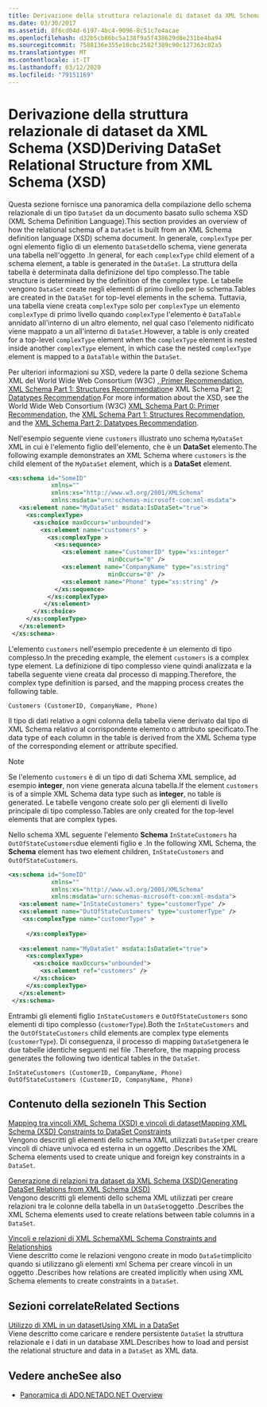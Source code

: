 ```yaml
---
title: Derivazione della struttura relazionale di dataset da XML Schema (XSD)
ms.date: 03/30/2017
ms.assetid: 8f6cd04d-6197-4bc4-9096-8c51c7e4acae
ms.openlocfilehash: d32b5cb86bc5a138f9a5f438629d8e231be4ba94
ms.sourcegitcommit: 7588136e355e10cbc2582f389c90c127363c02a5
ms.translationtype: MT
ms.contentlocale: it-IT
ms.lasthandoff: 03/12/2020
ms.locfileid: "79151169"
---
```

# <a name="deriving-dataset-relational-structure-from-xml-schema-xsd"></a><span data-ttu-id="88c3b-102">Derivazione della struttura relazionale di dataset da XML Schema (XSD)</span><span class="sxs-lookup"><span data-stu-id="88c3b-102">Deriving DataSet Relational Structure from XML Schema (XSD)</span></span>
<span data-ttu-id="88c3b-103">Questa sezione fornisce una panoramica della compilazione dello schema relazionale di un tipo `DataSet` da un documento basato sullo schema XSD (XML Schema Definition Language).</span><span class="sxs-lookup"><span data-stu-id="88c3b-103">This section provides an overview of how the relational schema of a `DataSet` is built from an XML Schema definition language (XSD) schema document.</span></span> <span data-ttu-id="88c3b-104">In generale, `complexType` per ogni elemento figlio di un elemento `DataSet`dello schema, viene generata una tabella nell'oggetto .</span><span class="sxs-lookup"><span data-stu-id="88c3b-104">In general, for each `complexType` child element of a schema element, a table is generated in the `DataSet`.</span></span> <span data-ttu-id="88c3b-105">La struttura della tabella è determinata dalla definizione del tipo complesso.</span><span class="sxs-lookup"><span data-stu-id="88c3b-105">The table structure is determined by the definition of the complex type.</span></span> <span data-ttu-id="88c3b-106">Le tabelle vengono `DataSet` create negli elementi di primo livello per lo schema.</span><span class="sxs-lookup"><span data-stu-id="88c3b-106">Tables are created in the `DataSet` for top-level elements in the schema.</span></span> <span data-ttu-id="88c3b-107">Tuttavia, una tabella viene creata `complexType` solo per `complexType` un elemento `complexType` di primo livello quando `complexType` l'elemento è `DataTable` annidato all'interno di un altro elemento, nel qual caso l'elemento nidificato viene mappato a un all'interno di `DataSet`.</span><span class="sxs-lookup"><span data-stu-id="88c3b-107">However, a table is only created for a top-level `complexType` element when the `complexType` element is nested inside another `complexType` element, in which case the nested `complexType` element is mapped to a `DataTable` within the `DataSet`.</span></span>  
  
 <span data-ttu-id="88c3b-108">Per ulteriori informazioni su XSD, vedere la parte 0 della sezione Schema XML del World Wide Web Consortium (W3C) [, Primer Recommendation](https://www.w3.org/TR/xmlschema-0/), [XML Schema Part 1: Structures Recommendation](https://www.w3.org/TR/xmlschema-1/)e XML Schema Part [2: Datatypes Recommendation](https://www.w3.org/TR/xmlschema-2/).</span><span class="sxs-lookup"><span data-stu-id="88c3b-108">For more information about the XSD, see the World Wide Web Consortium (W3C) [XML Schema Part 0: Primer Recommendation](https://www.w3.org/TR/xmlschema-0/), the [XML Schema Part 1: Structures Recommendation](https://www.w3.org/TR/xmlschema-1/), and the [XML Schema Part 2: Datatypes Recommendation](https://www.w3.org/TR/xmlschema-2/).</span></span>  
  
 <span data-ttu-id="88c3b-109">Nell'esempio seguente viene `customers` illustrato uno schema `MyDataSet` XML in cui è l'elemento figlio dell'elemento, che è un **DataSet** elemento.</span><span class="sxs-lookup"><span data-stu-id="88c3b-109">The following example demonstrates an XML Schema where `customers` is the child element of the `MyDataSet` element, which is a **DataSet** element.</span></span>  
  
```xml  
<xs:schema id="SomeID"
            xmlns=""
            xmlns:xs="http://www.w3.org/2001/XMLSchema"
            xmlns:msdata="urn:schemas-microsoft-com:xml-msdata">  
   <xs:element name="MyDataSet" msdata:IsDataSet="true">  
     <xs:complexType>  
       <xs:choice maxOccurs="unbounded">  
         <xs:element name="customers" >
           <xs:complexType >  
             <xs:sequence>  
               <xs:element name="CustomerID" type="xs:integer"
                            minOccurs="0" />  
               <xs:element name="CompanyName" type="xs:string"
                            minOccurs="0" />  
               <xs:element name="Phone" type="xs:string" />  
             </xs:sequence>  
           </xs:complexType>  
          </xs:element>  
       </xs:choice>  
     </xs:complexType>  
   </xs:element>  
 </xs:schema>  
```  
  
 <span data-ttu-id="88c3b-110">L'elemento `customers` nell'esempio precedente è un elemento di tipo complesso.</span><span class="sxs-lookup"><span data-stu-id="88c3b-110">In the preceding example, the element `customers` is a complex type element.</span></span> <span data-ttu-id="88c3b-111">La definizione di tipo complesso viene quindi analizzata e la tabella seguente viene creata dal processo di mapping.</span><span class="sxs-lookup"><span data-stu-id="88c3b-111">Therefore, the complex type definition is parsed, and the mapping process creates the following table.</span></span>  
  
```text  
Customers (CustomerID, CompanyName, Phone)  
```  
  
 <span data-ttu-id="88c3b-112">Il tipo di dati relativo a ogni colonna della tabella viene derivato dal tipo di XML Schema relativo al corrispondente elemento o attributo specificato.</span><span class="sxs-lookup"><span data-stu-id="88c3b-112">The data type of each column in the table is derived from the XML Schema type of the corresponding element or attribute specified.</span></span>  
  
> [!NOTE]
> <span data-ttu-id="88c3b-113">Se l'elemento `customers` è di un tipo di dati Schema XML semplice, ad esempio **integer**, non viene generata alcuna tabella.</span><span class="sxs-lookup"><span data-stu-id="88c3b-113">If the element `customers` is of a simple XML Schema data type such as **integer**, no table is generated.</span></span> <span data-ttu-id="88c3b-114">Le tabelle vengono create solo per gli elementi di livello principale di tipo complesso.</span><span class="sxs-lookup"><span data-stu-id="88c3b-114">Tables are only created for the top-level elements that are complex types.</span></span>  
  
 <span data-ttu-id="88c3b-115">Nello schema XML seguente l'elemento **Schema** `InStateCustomers` ha `OutOfStateCustomers`due elementi figlio e .</span><span class="sxs-lookup"><span data-stu-id="88c3b-115">In the following XML Schema, the **Schema** element has two element children, `InStateCustomers` and `OutOfStateCustomers`.</span></span>  
  
```xml  
<xs:schema id="SomeID"
            xmlns=""
            xmlns:xs="http://www.w3.org/2001/XMLSchema"
            xmlns:msdata="urn:schemas-microsoft-com:xml-msdata">  
   <xs:element name="InStateCustomers" type="customerType" />  
   <xs:element name="OutOfStateCustomers" type="customerType" />  
    <xs:complexType name="customerType" >  
  
     </xs:complexType>  
  
   <xs:element name="MyDataSet" msdata:IsDataSet="true">  
     <xs:complexType>  
       <xs:choice maxOccurs="unbounded">  
         <xs:element ref="customers" />  
       </xs:choice>  
     </xs:complexType>  
   </xs:element>  
 </xs:schema>  
```  
  
 <span data-ttu-id="88c3b-116">Entrambi gli elementi figlio `InStateCustomers` e `OutOfStateCustomers` sono elementi di tipo complesso (`customerType`).</span><span class="sxs-lookup"><span data-stu-id="88c3b-116">Both the `InStateCustomers` and the `OutOfStateCustomers` child elements are complex type elements (`customerType`).</span></span> <span data-ttu-id="88c3b-117">Di conseguenza, il processo di mapping `DataSet`genera le due tabelle identiche seguenti nel file .</span><span class="sxs-lookup"><span data-stu-id="88c3b-117">Therefore, the mapping process generates the following two identical tables in the `DataSet`.</span></span>  
  
```text  
InStateCustomers (CustomerID, CompanyName, Phone)  
OutOfStateCustomers (CustomerID, CompanyName, Phone)  
```  
  
## <a name="in-this-section"></a><span data-ttu-id="88c3b-118">Contenuto della sezione</span><span class="sxs-lookup"><span data-stu-id="88c3b-118">In This Section</span></span>  
 [<span data-ttu-id="88c3b-119">Mapping tra vincoli XML Schema (XSD) e vincoli di dataset</span><span class="sxs-lookup"><span data-stu-id="88c3b-119">Mapping XML Schema (XSD) Constraints to DataSet Constraints</span></span>](mapping-xml-schema-xsd-constraints-to-dataset-constraints.md)  
 <span data-ttu-id="88c3b-120">Vengono descritti gli elementi dello schema XML utilizzati `DataSet`per creare vincoli di chiave univoca ed esterna in un oggetto .</span><span class="sxs-lookup"><span data-stu-id="88c3b-120">Describes the XML Schema elements used to create unique and foreign key constraints in a `DataSet`.</span></span>  
  
 [<span data-ttu-id="88c3b-121">Generazione di relazioni tra dataset da XML Schema (XSD)</span><span class="sxs-lookup"><span data-stu-id="88c3b-121">Generating DataSet Relations from XML Schema (XSD)</span></span>](generating-dataset-relations-from-xml-schema-xsd.md)  
 <span data-ttu-id="88c3b-122">Vengono descritti gli elementi dello schema XML utilizzati per creare relazioni tra le colonne della tabella in un `DataSet`oggetto .</span><span class="sxs-lookup"><span data-stu-id="88c3b-122">Describes the XML Schema elements used to create relations between table columns in a `DataSet`.</span></span>  
  
 [<span data-ttu-id="88c3b-123">Vincoli e relazioni di XML Schema</span><span class="sxs-lookup"><span data-stu-id="88c3b-123">XML Schema Constraints and Relationships</span></span>](xml-schema-constraints-and-relationships.md)  
 <span data-ttu-id="88c3b-124">Viene descritto come le relazioni vengono create in modo `DataSet`implicito quando si utilizzano gli elementi xml Schema per creare vincoli in un oggetto .</span><span class="sxs-lookup"><span data-stu-id="88c3b-124">Describes how relations are created implicitly when using XML Schema elements to create constraints in a `DataSet`.</span></span>  
  
## <a name="related-sections"></a><span data-ttu-id="88c3b-125">Sezioni correlate</span><span class="sxs-lookup"><span data-stu-id="88c3b-125">Related Sections</span></span>  
 [<span data-ttu-id="88c3b-126">Utilizzo di XML in un dataset</span><span class="sxs-lookup"><span data-stu-id="88c3b-126">Using XML in a DataSet</span></span>](using-xml-in-a-dataset.md)  
 <span data-ttu-id="88c3b-127">Viene descritto come caricare e rendere persistente `DataSet` la struttura relazionale e i dati in un database XML.</span><span class="sxs-lookup"><span data-stu-id="88c3b-127">Describes how to load and persist the relational structure and data in a `DataSet` as XML data.</span></span>  
  
## <a name="see-also"></a><span data-ttu-id="88c3b-128">Vedere anche</span><span class="sxs-lookup"><span data-stu-id="88c3b-128">See also</span></span>

- [<span data-ttu-id="88c3b-129">Panoramica di ADO.NET</span><span class="sxs-lookup"><span data-stu-id="88c3b-129">ADO.NET Overview</span></span>](../ado-net-overview.md)
